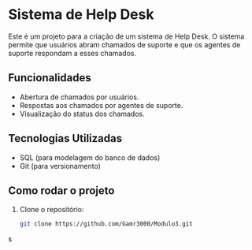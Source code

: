 # Sistema de Help Desk

Este é um projeto para a criação de um sistema de Help Desk. O sistema permite que usuários abram chamados de suporte e que os agentes de suporte respondam a esses chamados.

## Funcionalidades

- Abertura de chamados por usuários.
- Respostas aos chamados por agentes de suporte.
- Visualização do status dos chamados.

## Tecnologias Utilizadas

- SQL (para modelagem do banco de dados)
- Git (para versionamento)

## Como rodar o projeto

1. Clone o repositório:
   ```bash
   git clone https://github.com/Gamr3000/Modulo3.git
s
